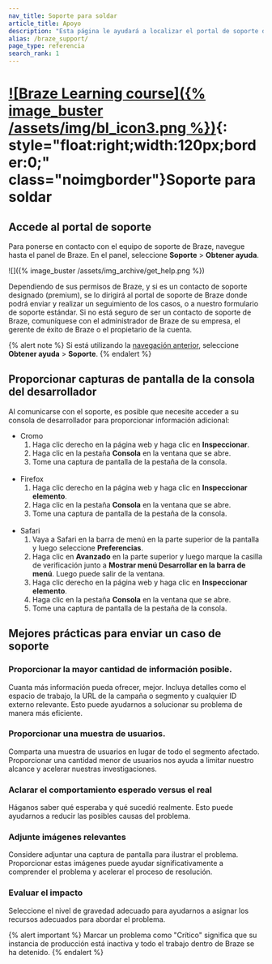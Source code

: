 ```yaml
---
nav_title: Soporte para soldar
article_title: Apoyo
description: "Esta página le ayudará a localizar el portal de soporte de Braze para enviar comentarios sobre el producto Braze. Esta página sólo será accesible para los clientes de Braze."
alias: /braze_support/
page_type: referencia
search_rank: 1
---
```


# [![Braze Learning course]({% image_buster /assets/img/bl_icon3.png %})](https://learning.braze.com/the-braze-support-portal/){: style="float:right;width:120px;border:0;" class="noimgborder"}Soporte para soldar

## Accede al portal de soporte

Para ponerse en contacto con el equipo de soporte de Braze, navegue hasta el panel de Braze. En el panel, seleccione **Soporte** > **Obtener ayuda**.

![\]({% image_buster /assets/img_archive/get_help.png %})

Dependiendo de sus permisos de Braze, y si es un contacto de soporte designado (premium), se lo dirigirá al portal de soporte de Braze donde podrá enviar y realizar un seguimiento de los casos, o a nuestro formulario de soporte estándar. Si no está seguro de ser un contacto de soporte de Braze, comuníquese con el administrador de Braze de su empresa, el gerente de éxito de Braze o el propietario de la cuenta.

{% alert note %}
Si está utilizando la [navegación anterior]({{site.baseurl}}/navigation), seleccione **Obtener ayuda** > **Soporte**.
{% endalert %}

## Proporcionar capturas de pantalla de la consola del desarrollador

Al comunicarse con el soporte, es posible que necesite acceder a su consola de desarrollador para proporcionar información adicional:
- Cromo
  1. Haga clic derecho en la página web y haga clic en **Inspeccionar**.
  2. Haga clic en la pestaña **Consola** en la ventana que se abre.
  3. Tome una captura de pantalla de la pestaña de la consola.<br><br>
- Firefox
  1. Haga clic derecho en la página web y haga clic en **Inspeccionar elemento**.
  2. Haga clic en la pestaña **Consola** en la ventana que se abre.
  3. Tome una captura de pantalla de la pestaña de la consola.<br><br>
- Safari
  1. Vaya a Safari en la barra de menú en la parte superior de la pantalla y luego seleccione **Preferencias**.
  2. Haga clic en **Avanzado** en la parte superior y luego marque la casilla de verificación junto a **Mostrar menú Desarrollar en la barra de menú**. Luego puede salir de la ventana.
  3. Haga clic derecho en la página web y haga clic en **Inspeccionar elemento**.
  4. Haga clic en la pestaña **Consola** en la ventana que se abre.
  5. Tome una captura de pantalla de la pestaña de la consola.

## Mejores prácticas para enviar un caso de soporte

### Proporcionar la mayor cantidad de información posible.

Cuanta más información pueda ofrecer, mejor. Incluya detalles como el espacio de trabajo, la URL de la campaña o segmento y cualquier ID externo relevante. Esto puede ayudarnos a solucionar su problema de manera más eficiente.

### Proporcionar una muestra de usuarios.

Comparta una muestra de usuarios en lugar de todo el segmento afectado. Proporcionar una cantidad menor de usuarios nos ayuda a limitar nuestro alcance y acelerar nuestras investigaciones.

### Aclarar el comportamiento esperado versus el real

Háganos saber qué esperaba y qué sucedió realmente. Esto puede ayudarnos a reducir las posibles causas del problema.

### Adjunte imágenes relevantes

Considere adjuntar una captura de pantalla para ilustrar el problema. Proporcionar estas imágenes puede ayudar significativamente a comprender el problema y acelerar el proceso de resolución.

### Evaluar el impacto

Seleccione el nivel de gravedad adecuado para ayudarnos a asignar los recursos adecuados para abordar el problema. 

{% alert important %}
Marcar un problema como "Crítico" significa que su instancia de producción está inactiva y todo el trabajo dentro de Braze se ha detenido.
{% endalert %}